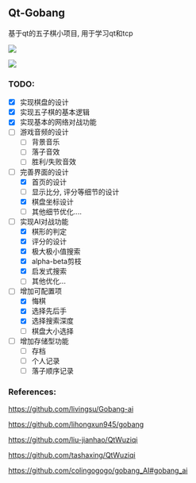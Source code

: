 ## Qt-Gobang

基于qt的五子棋小项目, 用于学习qt和tcp

![](https://youpai.roccoshi.top/20210416200217.png)

![](https://youpai.roccoshi.top/20210416200647.png)

### TODO:

- [x] 实现棋盘的设计
- [x] 实现五子棋的基本逻辑
- [x] 实现基本的网络对战功能
- [ ] 游戏音频的设计
  - [ ] 背景音乐
  - [ ] 落子音效
  - [ ] 胜利/失败音效
- [ ] 完善界面的设计
  - [x] 首页的设计
  - [ ] 显示比分, 评分等细节的设计
  - [x] 棋盘坐标设计
  - [ ] 其他细节优化....
- [ ] 实现AI对战功能
  - [x] 棋形的判定
  - [x] 评分的设计
  - [x] 极大极小值搜索
  - [x] alpha-beta剪枝
  - [x] 启发式搜索
  - [ ] 其他优化...
- [ ] 增加可配置项
  - [x] 悔棋
  - [x] 选择先后手
  - [x] 选择搜索深度
  - [ ] 棋盘大小选择
- [ ] 增加存储型功能
  - [ ] 存档
  - [ ] 个人记录
  - [ ] 落子顺序记录

### References:

https://github.com/livingsu/Gobang-ai

https://github.com/lihongxun945/gobang

https://github.com/liu-jianhao/QtWuziqi

https://github.com/tashaxing/QtWuziqi

https://github.com/colingogogo/gobang_AI#gobang_ai